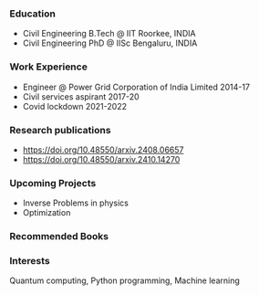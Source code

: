 
### Education
- Civil Engineering B.Tech @ IIT Roorkee, INDIA
- Civil Engineering PhD @ IISc Bengaluru, INDIA

### Work Experience
- Engineer @ Power Grid Corporation of India Limited 2014-17
- Civil services aspirant 2017-20
- Covid lockdown 2021-2022

### Research publications
- https://doi.org/10.48550/arxiv.2408.06657
- https://doi.org/10.48550/arxiv.2410.14270

### Upcoming Projects
- Inverse Problems in physics
- Optimization

### Recommended Books

### Interests
Quantum computing, Python programming, Machine learning
